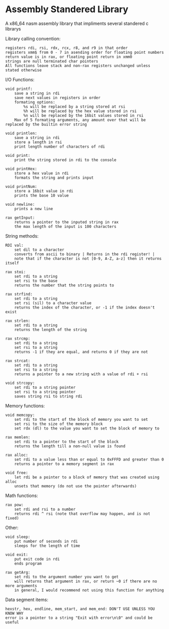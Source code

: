 # Assembly Standered Library

A x86_64 nasm assembly library that impliments several standered c librarys

Library calling convention:
    
    registers rdi, rsi, rdx, rcx, r8, and r9 in that order
    registers xmm$ from 0 - 7 in asending order for floating point numbers
    return value is in rax, or floating point return in xmm0
    strings are null terminated char pointers
    All functions leave stack and non-rax registers unchanged unless stated otherwise

I/O Functions:
    
    void printf: 
        save a string in rdi
        save next values in registers in order
        formating options:
            %s will be replaced by a string stored at rsi
            %h will be replaced by the hex value stored in rsi
            %n will be replaced by the 16bit values stored in rsi
        Max of 5 formating arguments, any amount over that will be replaced by the builtin error string
    
    void printlen:
        save a string in rdi
        store a length in rsi
        print length number of characters of rdi

    void print:
        print the string stored in rdi to the console
    
    void printHex:
        store a hex value in rdi
        formats the string and prints input
    
    void printNum:
        store a 16bit value in rdi
        prints the base 10 value

    void newline:
        prints a new line
    
    rax getInput:
        returns a pointer to the inputed string in rax
        the max length of the input is 100 characters

String methods:
    
    RDI val:
        set dil to a character
        converts from ascii to binary | Returns in the rdi register! |
        note that if the character is not [0-9, A-Z, a-z] then it returns itself

    rax stoi:
        set rdi to a string
        set rsi to the base
        returns the number that the string points to

    rax strfind:
        set rdi to a string
        set rsi (sil) to a character value
        returns the index of the character, or -1 if the index doesn't exist
    
    rax strlen:
        set rdi to a string
        returns the length of the string
    
    rax strcmp:
        set rdi to a string
        set rsi to a string
        returns -1 if they are equal, and returns 0 if they are not
    
    rax strcat:
        set rdi to a string
        set rsi to a string
        returns a pointer to a new string with a value of rdi + rsi
    
    void strcopy:
        set rdi to a string pointer
        set rsi to a string pointer
        saves string rsi to string rdi

Memory functions:
    
    void memcopy:
        set rdi to the start of the block of memory you want to set
        set rsi to the size of the memory block
        set rdx (dl) to the value you want to set the block of memory to
    
    rax memlen:
        set rdi to a pointer to the start of the block
        returns the length till a non-null value is found
    
    rax alloc:
        set rdi to a value less than or equal to 0xFFFD and greater than 0
        returns a pointer to a memory segment in rax
    
    void free:
        let rdi be a pointer to a block of memory that was created using alloc
        unsets that memory (do not use the pointer afterwards)

Math functions: 
    
    rax pow:
        set rdi and rsi to a number
        returns rdi ^ rsi (note that overflow may happen, and is not fixed)

Other:
    
    void sleep:
        put number of seconds in rdi
        sleeps for the length of time
    
    void exit:
        put exit code in rdi
        ends program
    
    rax getArg:
        set rdi to the argument number you want to get
        will returns that argument in rax, or return ~0 if there are no more arguments
        in general, I would recommend not using this function for anything

Data segment items:
    
    hexstr, hex, endline, mem_start, and mem_end: DON'T USE UNLESS YOU KNOW WHY
    error is a pointer to a string "Exit with error\n\0" and could be useful
